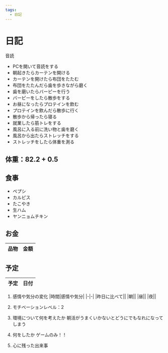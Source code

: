 ```yaml
---
tags:
  - 日記
---
```



# 日記

音読

* PCを開いて音読をする
* 朝起きたらカーテンを開ける
* カーテンを開けたら布団をたたむ
* 布団をたたんだら歯を歩きながら磨く
* 歯を磨いたらバーピーを行う
* バーピーをしたら散歩をする
* お昼になったらプロテインを飲む
* プロテインを飲んだら散歩に行く
* 散歩から帰ったら寝る
* 就業したら筋トレをする
* 風呂に入る前に洗い物と歯を磨く
* 風呂から出たらストレッチをする
* ストレッチをしたら体重を測る

## 体重：82.2 + 0.5

## 食事

* ペプシ
* カルピス
* たこやき
* 生ハム
* ヤンニョムチキン

## お金

|品物|金額|
| - | -: |

## 予定

|予定|日付|
| - | -: |

1. 感情や気分の変化
   |時間|感情や気分|
   |-|-|
   |昨日に比べて||
   |朝||
   |昼||
   |夜||

2. モチベーションレベル：2

3. 環境について何を考えたか
   朝活がうまくいかないとどうにでもなれになってしまう

4. 何をしたか
   ゲームのみ！！

5. 心に残った出来事
